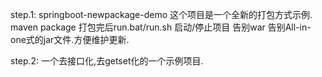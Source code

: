 step.1:
springboot-newpackage-demo 这个项目是一个全新的打包方式示例. 
maven  package 打包完后run.bat/run.sh  启动/停止项目
告别war 告别All-in-one式的jar文件.方便维护更新.


step.2:
一个去接口化,去getset化的一个示例项目.
